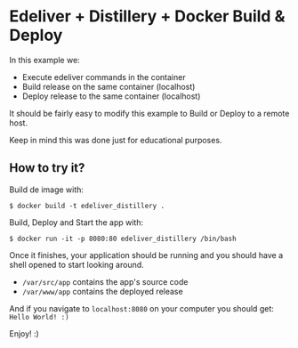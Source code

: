 # Edeliver + Distillery + Docker Build & Deploy

In this example we:
- Execute edeliver commands in the container
- Build release on the same container (localhost)
- Deploy release to the same container (localhost)

It should be fairly easy to modify this example to Build or Deploy to a remote host.

Keep in mind this was done just for educational purposes.

## How to try it?

Build de image with:
```
$ docker build -t edeliver_distillery .
```

Build, Deploy and Start the app with:
```
$ docker run -it -p 8080:80 edeliver_distillery /bin/bash
```

Once it finishes, your application should be running and you should have a shell opened to start looking around.
 - `/var/src/app` contains the app's source code
 - `/var/www/app` contains the deployed release

And if you navigate to `localhost:8080` on your computer you should get: `Hello World! :)`

 Enjoy! :)
